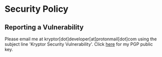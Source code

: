 # Security Policy

## Reporting a Vulnerability

Please email me at kryptor[dot]developer[at]protonmail[dot]com using the subject line 'Kryptor Security Vulnerability'. Click [here](https://kryptor.co.uk/kryptor_email_key.asc) for my PGP public key.
